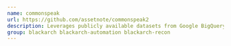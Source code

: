```yaml
---
name: commonspeak
url: https://github.com/assetnote/commonspeak2
description: Leverages publicly available datasets from Google BigQuery to generate wordlists.
group: blackarch blackarch-automation blackarch-recon
---
```

